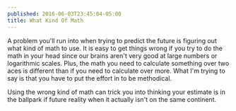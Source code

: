 ```yaml
---
published: 2016-06-03T23:45:04-05:00
title: What Kind Of Math
---
```

A problem you'll run into when trying to predict the future is figuring out what kind of math to use. It is easy to get things wrong if you try to do the math in your head since our brains aren't very good at large numbers or logarithmic scales. Plus, the math you need to calculate something over two aces is different than if you need to calculate over more. What I'm trying to say is that you have to put the effort in to be methodical.

Using the wrong kind of math can trick you into thinking your estimate is in the ballpark if future reality when it actually isn't on the same continent.